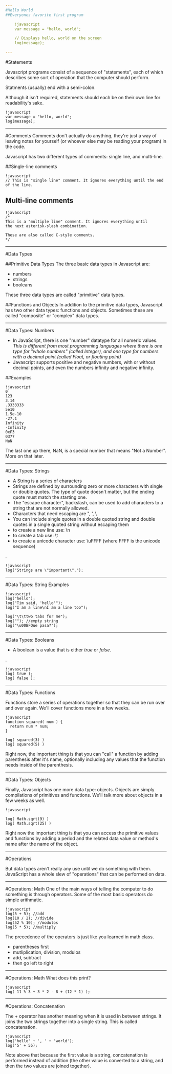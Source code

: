 ```yaml
---
#Hello World
##Everyones favorite first program

    !javascript
    var message = "hello, world";

    // Displays hello, world on the screen
    log(message);

---
```

#Statements

Javascript programs consist of a sequence of "statements", each of which describes some sort of operation that the computer should perform.

Statments (usually) end with a semi-colon.

Although it isn't required, statements should each be on their own line for readability's sake.

    !javascript
    var message = "hello, world";
    log(message);

---
#Comments
Comments don't actually do anything, they're just a way of leaving notes for yourself (or whoever else may be reading your program) in the code.

Javascript has two different types of comments: single line, and multi-line.

##Single-line comments

    !javascript
    // This is "single line" comment. It ignores everything until the end of the line.

## Multi-line comments

    !javascript
    /* 
    This is a "multiple line" comment. It ignores everything until 
    the next asterisk-slash combination.

    These are also called C-style comments.
    */

---
#Data Types

##Primitive Data Types
The three basic data types in Javascript are:

 - numbers
 - strings
 - booleans

These three data types are called "primitive" data types.

##Functions and Objects
In addition to the primitive data types, Javascript has two other data types: functions and objects. Sometimes these are called "composite" or "complex" data types.

---
#Data Types: Numbers

- In JavaScript, there is one "number" datatype for all numeric values.
  *This is different from most programming languages where there is one type for "whole numbers" (called Integer), and one type for numbers with a decimal point (called Float, or floating point)*
- Javascript supports positive and negative numbers, with or without decimal points, and even the numbers infinity and negative infinity.

##Examples

    !javascript
    0
    123
    3.14
    .3333333
    5e10
    1.5e-10
    -27.1
    Infinity
    -Infinity
    0xF3
    0377
    NaN

The last one up there, NaN, is a special number that means "Not a Number". More on that later.

---
#Data Types: Strings

- A String is a series of characters
- Strings are defined by surrounding zero or more characters with single or double quotes. The type of quote doesn't matter, but the ending quote must match the starting one.
- The "escape character", backslash, can be used to add characters to a string that are not normally allowed.
- Characters that need escaping are ", ', \
- You can include single quotes in a double quoted string and double quotes in a single quoted string without escaping them
- to create a new line use: \\n
- to create a tab use: \\t
- to create a unicode character use: \\uFFFF (where FFFF is the unicode sequence)

.

    !javascript
    log("Strings are \"important\".");

---
#Data Types: String Examples

    !javascript
    log("hello");
    log("Tim said, 'hello'");
    log("I am a line\nI am a line too");

    log("\t\ttwo tabs for me");
    log(""); //empty string
    log("\u00BFQue pasa?");

---
#Data Types: Booleans

- A boolean is a value that is either _true_ or _false_.

.

    !javascript
    log( true );
    log( false );

---
#Data Types: Functions

Functions store a series of operations together so that they can be run over and over again. We'll cover functions more in a few weeks. 

    !javascript
    function squared( num ) {
      return num * num;
    }

    log( squared(3) )
    log( squared(5) )

Right now, the important thing is that you can "call" a function by adding parenthesis after it's name, optionally including any values that the function needs inside of the parenthesis.

---
#Data Types: Objects

Finally, Javascript has one more data type: objects. Objects are simply compilations of primitives and functions. We'll talk more about objects in a few weeks as well. 

    !javascript

    log( Math.sqrt(9) )
    log( Math.sqrt(25) )

Right now the important thing is that you can access the primitive values and functions by adding a period and the related data value or method's name after the name of the object.

---
#Operations

But data types aren't really any use until we do something with them. JavaScript has a whole slew of "operations" that can be performed on data.

---
#Operations: Math
One of the main ways of telling the computer to do something is through operators. Some of the most basic operators do simple arithmatic.

    !javascript
    log(5 + 5); //add
    log(10 / 2); //divide
    log(52 % 10); //modulos
    log(5 * 5); //multiply

The precedence of the operators is just like you learned in math class. 

- parentheses first
- mutliplication, division, modulos
- add, subtract
- then go left to right

---
#Operations: Math
What does this print?

    !javascript
    log( 11 % 3 + 3 * 2 - 8 + (12 * 1) );

---
#Operations: Concatenation

The + operator has another meaning when it is used in between strings. It joins the two strings together into a single string. This is called concatenation.

    !javascript
    log('hello' + ', ' + 'world');
    log('5' + 55);

Note above that because the first value is a string, concatenation is performed instead of addition (the other value is converted to a string, and then the two values are joined together).

